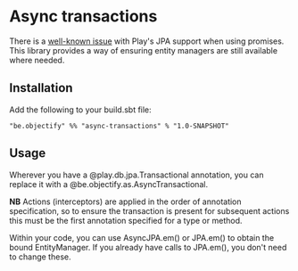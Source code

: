 Async transactions
==================

There is a [well-known issue](https://github.com/playframework/playframework/pull/2042) with Play's JPA support when
using promises.  This library provides a way of ensuring entity managers are still available where needed.

Installation
------------
Add the following to your build.sbt file:

    "be.objectify" %% "async-transactions" % "1.0-SNAPSHOT" 

Usage
-----
Wherever you have a @play.db.jpa.Transactional annotation, you can replace it with a @be.objectify.as.AsyncTransactional.

**NB** Actions (interceptors) are applied in the order of annotation specification, so to ensure the transaction is
present for subsequent actions this must be the first annotation specified for a type or method.

Within your code, you can use AsyncJPA.em() or JPA.em() to obtain the bound EntityManager.  If you already have calls
to JPA.em(), you don't need to change these.

